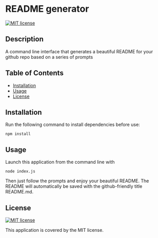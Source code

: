 # README generator
[![MIT license](https://img.shields.io/badge/License-MIT-blue.svg)](https://lbesson.mit-license.org/)
## Description
A command line interface that generates a beautiful README for your github repo based on a series of prompts
## Table of Contents
* [Installation](#Installation)
* [Usage](#Usage)
* [License](#License)
## Installation
Run the following command to install dependencies before use:
```
npm install
``` 
## Usage
Launch this application from the command line with
```
node index.js
```
Then just follow the prompts and enjoy your beautiful README. The README will automatically be saved with the github-friendly title RE<span>ADME</span>.md. 
## License
[![MIT license](https://img.shields.io/badge/License-MIT-blue.svg)](https://lbesson.mit-license.org/)

This application is covered by the MIT license.

